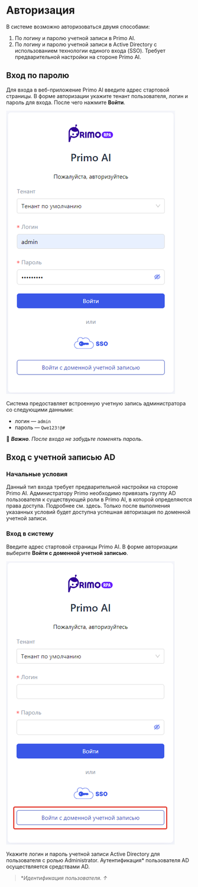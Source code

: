 # Авторизация

В системе возможно авторизоваться двумя способами:
1. По логину и паролю учетной записи в Primo AI. 
2. По логину и паролю учетной записи в Active Directory с использованием технологии единого входа (SSO). Требует предварительной настройки на стороне Primo AI.


## Вход по паролю

Для входа в веб-приложение Primo AI введите адрес стартовой страницы. В форме авторизации укажите тенант пользователя, логин и пароль для входа. После чего нажмите **Войти**.

![](</primo-ai/images/authorization.png>)

Система предоставляет встроенную учетную запись администратора со следующими данными:
* логин — `admin`
* пароль — `Qwe123!@#`

:small_orange_diamond: ***Важно**. После входа не забудьте поменять пароль*.


## Вход с учетной записью AD

### Начальные условия
Данный тип входа требует предварительной настройки на стороне Primo AI. Администратору Primo необходимо привязать группу AD пользователя к существующей роли в Primo AI, в которой определяются права доступа. Подробнее см. здесь. Только после выполнения указанных условий будет доступна успешная авторизация по доменной учетной записи.

### Вход в систему
Введите адрес стартовой страницы Primo AI. В форме авторизации выберите **Войти с доменной учетной записью**.

![](</primo-ai/images/authorization-2.png>)

Укажите логин и пароль учетной записи Active Directory для пользователя с ролью Administrator. Аутентификация* пользователя AD осуществляется средствами AD.


> \**Идентификация пользователя. ↑*




